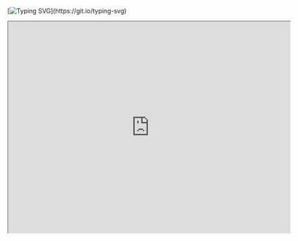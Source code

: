 [![Typing SVG](https://readme-typing-svg.demolab.com?font=Bacasime+Antique&weight=600&size=30&pause=1&color=512D77&center=false&vCenter=true&width=1000&lines=Welcome!;I'm+a+Data+Science+student;Feel+free+to+explore,;and+let's+connect!)](https://git.io/typing-svg)
<iframe  width="640" height="480" allow="autoplay" src="https://drive.google.com/file/d/1c4GFQa09CEjErILIdtI-U6EXAH1iMAyi/preview">  

  ## Hi there 👋

- 😄 I’m Renata.
- 🔭 Bachelor degree in Electrical Engineering.
- 🌱 Currently working on my Master degree on Data Science at Hertie School!
- ⚡ About me: I love my pets, enjoy a good hiking and my favorites hobbies are drawing and knitting.
- 💖 Passionate about Public Policy.
- 🚀 I'm always excited to collaborate and learn.
  
## 📫 Get in Touch:

[![Gmail](https://img.shields.io/badge/Gmail-333333?style=for-the-badge&logo=gmail&logoColor=red)](mailto:renata.gazzaneo@gmail.com)
[![LinkedIn](https://img.shields.io/badge/LinkedIn-0077B5?style=for-the-badge&logo=linkedin&logoColor=white)](https://www.linkedin.com/in/renata-gazzaneo/)

## 👩‍💻 Profiles
[![Portfolio](https://img.shields.io/badge/Portfolio-FF5722?style=for-the-badge&logo=todoist&logoColor=white)](https://rgazzaneo.my.canva.site/)
[![Resume](https://img.shields.io/badge/Resume-018EF5?style=for-the-badge&logo=readme&logoColor=white)]([hhttps://docs.google.com/document/d/1zwv2ZEgJnrDIgUOPmd2O2APsDXJ4xPp0/edit?usp=sharing&ouid=109074247684945941612&rtpof=true&sd=true](https://drive.google.com/file/d/1NMDnHl7HEdoxhu9zx63vJ6Q2ry3UxSdp/view?usp=drive_link))

## 🛠 Skills
 [![My Skills](https://skillicons.dev/icons?i=py,r,mysql,github,git,matlab,cpp,c&theme=light)](https://skillicons.dev)
